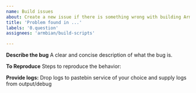 ```yaml
---
name: Build issues
about: Create a new issue if there is something wrong with building Armbian.
title: 'Problem found in ...'
labels: '0.question'
assignees: 'armbian/build-scripts'

---
```




**Describe the bug**
A clear and concise description of what the bug is.

**To Reproduce**
Steps to reproduce the behavior:

**Provide logs:**
Drop logs to pastebin service of your choice and supply logs from output/debug
